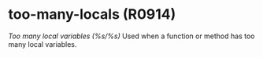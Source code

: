 # too-many-locals (R0914)

*Too many local variables (%s/%s)* Used when a function or method has
too many local variables.
